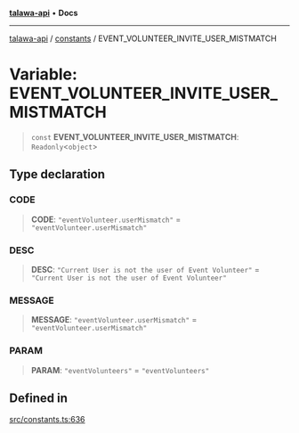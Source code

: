 [**talawa-api**](../../README.md) • **Docs**

***

[talawa-api](../../modules.md) / [constants](../README.md) / EVENT\_VOLUNTEER\_INVITE\_USER\_MISTMATCH

# Variable: EVENT\_VOLUNTEER\_INVITE\_USER\_MISTMATCH

> `const` **EVENT\_VOLUNTEER\_INVITE\_USER\_MISTMATCH**: `Readonly`\<`object`\>

## Type declaration

### CODE

> **CODE**: `"eventVolunteer.userMismatch"` = `"eventVolunteer.userMismatch"`

### DESC

> **DESC**: `"Current User is not the user of Event Volunteer"` = `"Current User is not the user of Event Volunteer"`

### MESSAGE

> **MESSAGE**: `"eventVolunteer.userMismatch"` = `"eventVolunteer.userMismatch"`

### PARAM

> **PARAM**: `"eventVolunteers"` = `"eventVolunteers"`

## Defined in

[src/constants.ts:636](https://github.com/PalisadoesFoundation/talawa-api/blob/3bacbf38707ebd3e3e5f1bc5b4cc7aa3b2adc169/src/constants.ts#L636)
